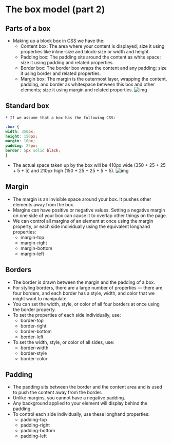 # The box model (part 2)

## Parts of a box
* Making up a block box in CSS we have the:
    * Content box: The area where your content is displayed; size it using properties like inline-size and block-size or width and height.
    * Padding box: The padding sits around the content as white space; size it using padding and related properties.
    * Border box: The border box wraps the content and any padding; size it using border and related properties.
    * Margin box: The margin is the outermost layer, wrapping the content, padding, and border as whitespace between this box and other elements; size it using margin and related properties.
![img](https://developer.mozilla.org/en-US/docs/Learn/CSS/Building_blocks/The_box_model/box-model.png)

## Standard box
    * If we assume that a box has the following CSS:
  ```css
  .box {
  width: 350px;
  height: 150px;
  margin: 10px;
  padding: 25px;
  border: 5px solid black;
}

  ```
  * The actual space taken up by the box will be 410px wide (350 + 25 + 25 + 5 + 5) and 210px high (150 + 25 + 25 + 5 + 5).
  ![img](https://developer.mozilla.org/en-US/docs/Learn/CSS/Building_blocks/The_box_model/standard-box-model.png)

## Margin
* The margin is an invisible space around your box. It pushes other elements away from the box. 
* Margins can have positive or negative values. Setting a negative margin on one side of your box can cause it to overlap other things on the page. 
* We can control all margins of an element at once using the margin property, or each side individually using the equivalent longhand properties:
    * margin-top
    * margin-right
    * margin-bottom
    * margin-left

## Borders
* The border is drawn between the margin and the padding of a box.
* For styling borders, there are a large number of properties — there are four borders, and each border has a style, width, and color that we might want to manipulate.
* You can set the width, style, or color of all four borders at once using the border property.
* To set the properties of each side individually, use:
  * border-top
  * border-right
  * border-bottom
  * border-left
* To set the width, style, or color of all sides, use:
  * border-width
  * border-style
  * border-color

## Padding
* The padding sits between the border and the content area and is used to push the content away from the border. 
* Unlike margins, you cannot have a negative padding. 
* Any background applied to your element will display behind the padding.
* To control each side individually, use these longhand properties:
    * padding-top
    * padding-right
    * padding-bottom
    * padding-left